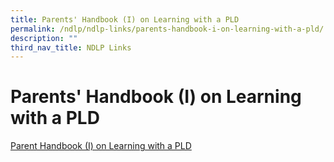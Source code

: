 ```yaml
---
title: Parents' Handbook (I) on Learning with a PLD
permalink: /ndlp/ndlp-links/parents-handbook-i-on-learning-with-a-pld/
description: ""
third_nav_title: NDLP Links
---
```

# **Parents' Handbook (I) on Learning with a PLD**

[Parent Handbook (I) on Learning with a PLD](/files/Parent%20Handbook%20I%20on%20Learning%20with%20a%20PLD.pdf)